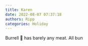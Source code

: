 ```yaml
---
title: Karen
date: 2022-08-07 07:37:18
authors: Ripp
categories: Holiday
---
```


 Burrell 🍔 has barely any meat. All bun